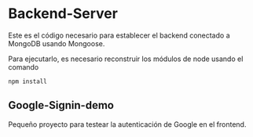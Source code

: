 # Backend-Server

Este es el código necesario para establecer el backend conectado a MongoDB usando Mongoose.

Para ejecutarlo, es necesario reconstruir los módulos de node usando el comando

```
npm install 
```

## Google-Signin-demo
Pequeño proyecto para testear la autenticación de Google en el frontend.